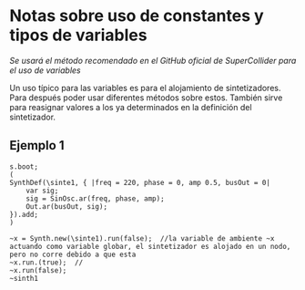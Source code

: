# Notas sobre uso de constantes y tipos de variables

_Se usará el método recomendado en el GitHub oficial de SuperCollider para el uso de variables_

Un uso típico para las variables es para el alojamiento de sintetizadores. Para después poder usar diferentes métodos sobre estos. También sirve para reasignar valores a los ya determinados en la definición del sintetizador.

## Ejemplo 1

```supercollider
s.boot;
(
SynthDef(\sinte1, { |freq = 220, phase = 0, amp 0.5, busOut = 0|
	var sig;
	sig = SinOsc.ar(freq, phase, amp);
	Out.ar(busOut, sig);	
}).add;
)

~x = Synth.new(\sinte1).run(false);  //la variable de ambiente ~x actuando como variable globar, el sintetizador es alojado en un nodo, pero no corre debido a que esta 						 
~x.run.(true);  //
~x.run(false);
~sinth1 
```